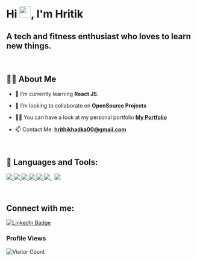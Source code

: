 
<h1>Hi <img src="https://raw.githubusercontent.com/MartinHeinz/MartinHeinz/master/wave.gif" width="30px">, I'm Hritik</h1>
<h2>A tech and fitness enthusiast who loves to learn new things.</h3>
<br/>

## 🙋‍♂️ About Me

- 🌱 I’m currently learning **React JS.**

- 👯 I’m looking to collaborate on **OpenSource Projects**

- 👨‍💻 You can have a look at my personal portfolio **[My Portfolio](https://hrithikhadka.netlify.app)**

- 📫 Contact Me: **hrithikhadka00@gmail.com**
<br/>


## 🚀 Languages and Tools:

<p align="left"> 
    <a href="https://reactjs.org/" target="_blank"> <img src="https://img.icons8.com/color/48/000000/react-native.png"/> </a>
    <a href="https://developer.mozilla.org/en-US/docs/Web/JavaScript" target="_blank"> <img src="https://img.icons8.com/color/48/000000/javascript.png"/> </a> 
    <a href="https://www.w3.org/html/" target="_blank"> <img src="https://img.icons8.com/color/48/000000/html-5.png"/> </a> 
    <a href="https://www.w3schools.com/css/" target="_blank"> <img src="https://img.icons8.com/color/48/000000/css3.png"/> </a> 
    <a href="https://getbootstrap.com" target="_blank"> <img src="https://img.icons8.com/color/48/000000/bootstrap.png"/> </a> 
    <a style="padding-right:8px;" href="https://nodejs.org" target="_blank"> <img src="https://img.icons8.com/color/48/000000/nodejs.png"/> </a> 
    <a style="padding-right:8px;" href="https://www.mysql.com/" target="_blank"> <img src="https://img.icons8.com/external-flaticons-lineal-color-flat-icons/48/000000/external-sql-computer-programming-flaticons-lineal-color-flat-icons.png"/> </a>   
</p>

<br/>

## Connect with me:
<p align="left">
<a href="https://www.linkedin.com/in/hrithikhadka/">
    <img src="https://img.shields.io/badge/LinkedIn-blue?style=for-the-badge&logo=linkedin&logoColor=white" alt="LinkedIn Badge"/>
  </a>
  
</p>

<h3>Profile Views</h3>

![Visitor Count](https://profile-counter.glitch.me/{hrithikhadka}/count.svg)
